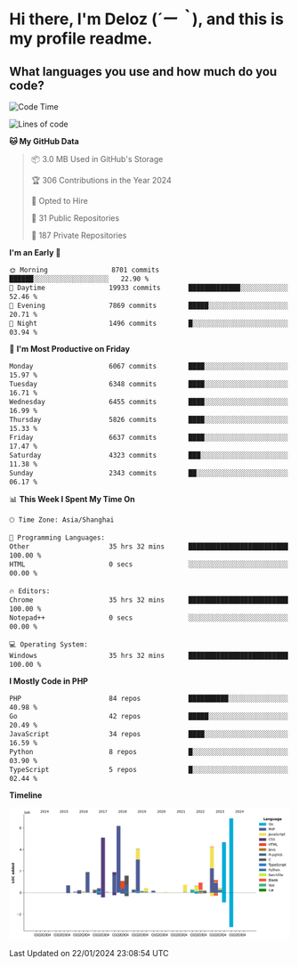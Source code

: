 # **Hi there, I'm Deloz (*´ー｀*), and this is my profile readme.**

## **What languages you use and how much do you code?**

<!--START_SECTION:waka-->
![Code Time](http://img.shields.io/badge/Code%20Time-3%2C224%20hrs%205%20mins-blue)

![Lines of code](https://img.shields.io/badge/From%20Hello%20World%20I%27ve%20Written-44.5%20million%20lines%20of%20code-blue)

**🐱 My GitHub Data** 

> 📦 3.0 MB Used in GitHub's Storage 
 > 
> 🏆 306 Contributions in the Year 2024
 > 
> 💼 Opted to Hire
 > 
> 📜 31 Public Repositories 
 > 
> 🔑 187 Private Repositories 
 > 
**I'm an Early 🐤** 

```text
🌞 Morning                8701 commits        ██████░░░░░░░░░░░░░░░░░░░   22.90 % 
🌆 Daytime                19933 commits       █████████████░░░░░░░░░░░░   52.46 % 
🌃 Evening                7869 commits        █████░░░░░░░░░░░░░░░░░░░░   20.71 % 
🌙 Night                  1496 commits        █░░░░░░░░░░░░░░░░░░░░░░░░   03.94 % 
```
📅 **I'm Most Productive on Friday** 

```text
Monday                   6067 commits        ████░░░░░░░░░░░░░░░░░░░░░   15.97 % 
Tuesday                  6348 commits        ████░░░░░░░░░░░░░░░░░░░░░   16.71 % 
Wednesday                6455 commits        ████░░░░░░░░░░░░░░░░░░░░░   16.99 % 
Thursday                 5826 commits        ████░░░░░░░░░░░░░░░░░░░░░   15.33 % 
Friday                   6637 commits        ████░░░░░░░░░░░░░░░░░░░░░   17.47 % 
Saturday                 4323 commits        ███░░░░░░░░░░░░░░░░░░░░░░   11.38 % 
Sunday                   2343 commits        ██░░░░░░░░░░░░░░░░░░░░░░░   06.17 % 
```


📊 **This Week I Spent My Time On** 

```text
🕑︎ Time Zone: Asia/Shanghai

💬 Programming Languages: 
Other                    35 hrs 32 mins      █████████████████████████   100.00 % 
HTML                     0 secs              ░░░░░░░░░░░░░░░░░░░░░░░░░   00.00 % 

🔥 Editors: 
Chrome                   35 hrs 32 mins      █████████████████████████   100.00 % 
Notepad++                0 secs              ░░░░░░░░░░░░░░░░░░░░░░░░░   00.00 % 

💻 Operating System: 
Windows                  35 hrs 32 mins      █████████████████████████   100.00 % 
```

**I Mostly Code in PHP** 

```text
PHP                      84 repos            ██████████░░░░░░░░░░░░░░░   40.98 % 
Go                       42 repos            █████░░░░░░░░░░░░░░░░░░░░   20.49 % 
JavaScript               34 repos            ████░░░░░░░░░░░░░░░░░░░░░   16.59 % 
Python                   8 repos             █░░░░░░░░░░░░░░░░░░░░░░░░   03.90 % 
TypeScript               5 repos             █░░░░░░░░░░░░░░░░░░░░░░░░   02.44 % 
```



**Timeline**

![Lines of Code chart](https://raw.githubusercontent.com/deloz/deloz/main/assets/bar_graph.png)


 Last Updated on 22/01/2024 23:08:54 UTC
<!--END_SECTION:waka-->
